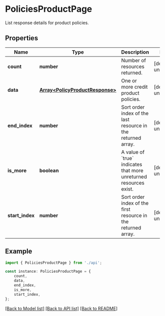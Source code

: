 # PoliciesProductPage

List response details for product policies.

## Properties

Name | Type | Description | Notes
------------ | ------------- | ------------- | -------------
**count** | **number** | Number of resources returned. | [default to undefined]
**data** | [**Array&lt;PolicyProductResponse&gt;**](PolicyProductResponse.md) | One or more credit product policies. | [default to undefined]
**end_index** | **number** | Sort order index of the last resource in the returned array. | [default to undefined]
**is_more** | **boolean** | A value of &#x60;true&#x60; indicates that more unreturned resources exist. | [default to undefined]
**start_index** | **number** | Sort order index of the first resource in the returned array. | [default to undefined]

## Example

```typescript
import { PoliciesProductPage } from './api';

const instance: PoliciesProductPage = {
    count,
    data,
    end_index,
    is_more,
    start_index,
};
```

[[Back to Model list]](../README.md#documentation-for-models) [[Back to API list]](../README.md#documentation-for-api-endpoints) [[Back to README]](../README.md)
